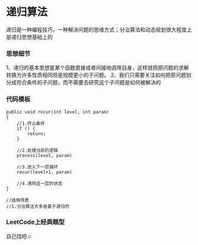 # 递归算法

递归是一种编程技巧，一种解决问题的思维方式；分治算法和动态规划很大程度上是递归思想基础上的

### 思想细节

1、递归的基本思想是某个函数直接或者间接地调用自身，这样就把原问题的求解转换为许多性质相同但是规模更小的子问题。
2、我们只需要关注如何把原问题划分成符合条件的子问题，而不需要去研究这个子问题是如何被解决的

### 代码模板

    public void recur(int level, int param)
    {
        //1.终止条件
        if () {
            return;
        }

        //2.处理当前的逻辑
        process(level, param)

        //3.进入下一层循环
        recur(level+1, param)

        //4.清除这一层的状态
    }

    //适用场景
    //1.分治算法大多是基于递归的


### LeetCode上经典题型

自己找吧☺

